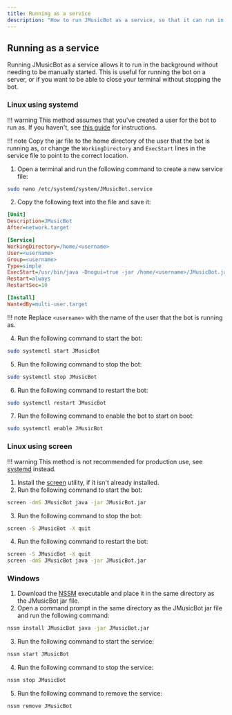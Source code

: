 ```yaml
---
title: Running as a service
description: "How to run JMusicBot as a service, so that it can run in the background without needing to be manually started."
---
```


## Running as a service
Running JMusicBot as a service allows it to run in the background without needing to be manually started. This is useful for running the bot on a server, or if you want to be able to close your terminal without stopping the bot.

### Linux using systemd

!!! warning
    This method assumes that you've created a user for the bot to run as. If you haven't, see [this guide](https://www.digitalocean.com/community/tutorials/how-to-create-a-sudo-user-on-ubuntu-quickstart) for instructions.

!!! note
    Copy the jar file to the home directory of the user that the bot is running as, or change the `WorkingDirectory` and `ExecStart` lines in the service file to point to the correct location.

1. Open a terminal and run the following command to create a new service file:

```bash
sudo nano /etc/systemd/system/JMusicBot.service
```

2. Copy the following text into the file and save it:

```ini
[Unit]
Description=JMusicBot
After=network.target

[Service]
WorkingDirectory=/home/<username>
User=<username>
Group=<username>
Type=simple
ExecStart=/usr/bin/java -Dnogui=true -jar /home/<username>/JMusicBot.jar
Restart=always
RestartSec=10

[Install]
WantedBy=multi-user.target
```

!!! note
    Replace `<username>` with the name of the user that the bot is running as.

4. Run the following command to start the bot:

```bash
sudo systemctl start JMusicBot
```

5. Run the following command to stop the bot:

```bash
sudo systemctl stop JMusicBot
```

6. Run the following command to restart the bot:

```bash
sudo systemctl restart JMusicBot
```

7. Run the following command to enable the bot to start on boot:

```bash
sudo systemctl enable JMusicBot
```


### Linux using screen

!!! warning
    This method is not recommended for production use, see [systemd](#linux-using-systemd) instead.

1. Install the [screen](https://www.howtoforge.com/linux_screen) utility, if it isn't already installed.
2. Run the following command to start the bot:

```bash
screen -dmS JMusicBot java -jar JMusicBot.jar
```

3. Run the following command to stop the bot:

```bash
screen -S JMusicBot -X quit
```

4. Run the following command to restart the bot:

```bash
screen -S JMusicBot -X quit
screen -dmS JMusicBot java -jar JMusicBot.jar
```

### Windows

1. Download the [NSSM](https://nssm.cc/download) executable and place it in the same directory as the JMusicBot jar file.
2. Open a command prompt in the same directory as the JMusicBot jar file and run the following command:

```bat
nssm install JMusicBot java -jar JMusicBot.jar
```

3. Run the following command to start the service:

```bat
nssm start JMusicBot
```

4. Run the following command to stop the service:

```bat
nssm stop JMusicBot
```

5. Run the following command to remove the service:

```bat
nssm remove JMusicBot
```